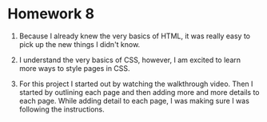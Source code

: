 # Homework 8

1. Because I already knew the very basics of HTML, it was really easy to pick up the new things I didn't know.

2. I understand the very basics of CSS, however, I am excited to learn more ways to style pages in CSS.

3. For this project I started out by watching the walkthrough video. Then I started by outlining each page and then adding more and more details to each page. While adding detail to each page, I was making sure I was following the instructions.